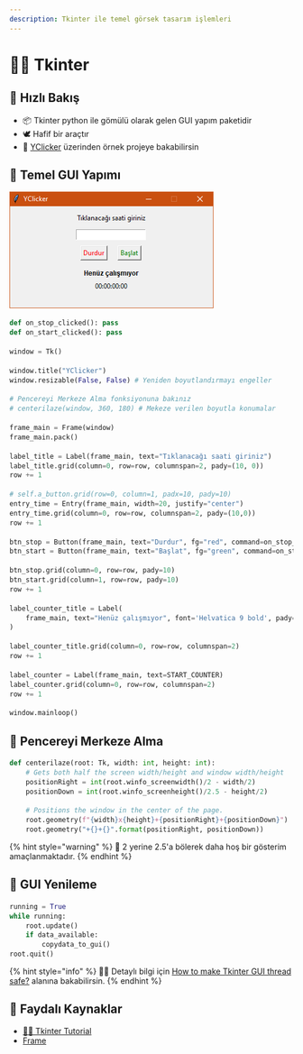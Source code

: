 ```yaml
---
description: Tkinter ile temel görsek tasarım işlemleri
---
```


# 👨‍🎨 Tkinter

## 👀 Hızlı Bakış

* 📦 Tkinter python ile gömülü olarak gelen GUI yapım paketidir
* 🕊️ Hafif bir araçtır
* 🌟 [YClicker](https://github.com/YEmreAk/YClicker) üzerinden örnek projeye bakabilirsin

## 🧱 Temel GUI Yapımı

![](../.gitbook/assets/tkinter_example.png)

```python
def on_stop_clicked(): pass
def on_start_clicked(): pass

window = Tk()

window.title("YClicker")
window.resizable(False, False) # Yeniden boyutlandırmayı engeller

# Pencereyi Merkeze Alma fonksiyonuna bakınız
# centerilaze(window, 360, 180) # Mekeze verilen boyutla konumalar

frame_main = Frame(window)
frame_main.pack()

label_title = Label(frame_main, text="Tıklanacağı saati giriniz")
label_title.grid(column=0, row=row, columnspan=2, pady=(10, 0))
row += 1

# self.a_button.grid(row=0, column=1, padx=10, pady=10)
entry_time = Entry(frame_main, width=20, justify="center")
entry_time.grid(column=0, row=row, columnspan=2, pady=(10,0))
row += 1

btn_stop = Button(frame_main, text="Durdur", fg="red", command=on_stop_clicked)
btn_start = Button(frame_main, text="Başlat", fg="green", command=on_start_clicked)

btn_stop.grid(column=0, row=row, pady=10)
btn_start.grid(column=1, row=row, pady=10)
row += 1

label_counter_title = Label(
	frame_main, text="Henüz çalışmıyor", font='Helvatica 9 bold', pady=3
)

label_counter_title.grid(column=0, row=row, columnspan=2)
row += 1

label_counter = Label(frame_main, text=START_COUNTER)
label_counter.grid(column=0, row=row, columnspan=2)
row += 1

window.mainloop()
```

## 🔳 Pencereyi Merkeze Alma

```python
def centerilaze(root: Tk, width: int, height: int):
    # Gets both half the screen width/height and window width/height
    positionRight = int(root.winfo_screenwidth()/2 - width/2)
    positionDown = int(root.winfo_screenheight()/2.5 - height/2)
    
    # Positions the window in the center of the page.
    root.geometry(f"{width}x{height}+{positionRight}+{positionDown}")
    root.geometry("+{}+{}".format(positionRight, positionDown))
```

{% hint style="warning" %}
📢 2 yerine 2.5'a bölerek daha hoş bir gösterim amaçlanmaktadır.
{% endhint %}

## 🎨 GUI Yenileme

```python
running = True
while running:
    root.update()
    if data_available:
        copydata_to_gui()
root.quit()
```

{% hint style="info" %}
‍🧙‍♂ Detaylı bilgi için [How to make Tkinter GUI thread safe?](https://stackoverflow.com/a/54304497/9770490) alanına bakabilirsin.
{% endhint %}

## 🔗 Faydalı Kaynaklar

* [👨‍🏫 Tkinter Tutorial](https://likegeeks.com/python-gui-examples-tkinter-tutorial/)
* [Frame](https://www.tutorialspoint.com/python/tk_frame.htm)

